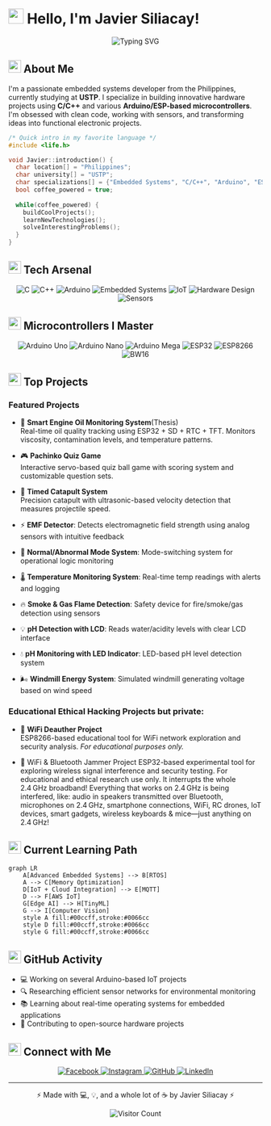 # <img src="https://media.giphy.com/media/hvRJCLFzcasrR4ia7z/giphy.gif" width="30px"> Hello, I'm Javier Siliacay!

<div align="center">
  <img src="https://readme-typing-svg.herokuapp.com?font=Fira+Code&color=00FF66&center=true&vCenter=true&width=600&lines=Embedded+Systems+Developer;C/C%2B%2B+Arduino+Specialist;+Ethical+Hacker;Problem+Solver;Hardware+Enthusiast" alt="Typing SVG" />
</div>

## <img src="https://media.giphy.com/media/1ynCEtlgMPAeNAqdnu/giphy.gif" width="25px"> About Me

I'm a passionate embedded systems developer from the Philippines, currently studying at **USTP**. I specialize in building innovative hardware projects using **C/C++** and various **Arduino/ESP-based microcontrollers**. I'm obsessed with clean code, working with sensors, and transforming ideas into functional electronic projects.

```c
/* Quick intro in my favorite language */
#include <life.h>

void Javier::introduction() {
  char location[] = "Philippines";
  char university[] = "USTP";
  char specializations[] = {"Embedded Systems", "C/C++", "Arduino", "ESP32/ESP8266", BW16};
  bool coffee_powered = true;
  
  while(coffee_powered) {
    buildCoolProjects();
    learnNewTechnologies();
    solveInterestingProblems();
  }
}
```

## <img src="https://media.giphy.com/media/WFZvB7VIXBgiz3oDXE/giphy.gif" width="25px"> Tech Arsenal

<p align="center">
  <img src="https://img.shields.io/badge/C-00599C?style=for-the-badge&logo=c&logoColor=white" alt="C" />
  <img src="https://img.shields.io/badge/C%2B%2B-00599C?style=for-the-badge&logo=c%2B%2B&logoColor=white" alt="C++" />
  <img src="https://img.shields.io/badge/Arduino-00979D?style=for-the-badge&logo=Arduino&logoColor=white" alt="Arduino" />
  <img src="https://img.shields.io/badge/Embedded%20Systems-FF6B6B?style=for-the-badge" alt="Embedded Systems" />
  <img src="https://img.shields.io/badge/IoT-1572B6?style=for-the-badge&logo=iot&logoColor=white" alt="IoT" />
  <img src="https://img.shields.io/badge/Hardware%20Design-333333?style=for-the-badge" alt="Hardware Design" />
  <img src="https://img.shields.io/badge/Sensors-4EAA25?style=for-the-badge" alt="Sensors" />
</p>

## <img src="https://media.giphy.com/media/cj87CxfRtrUifF3Ryk/giphy.gif" width="25px"> Microcontrollers I Master

<p align="center">
  <img src="https://img.shields.io/badge/Arduino%20Uno-00979D?style=for-the-badge&logo=arduino&logoColor=white" alt="Arduino Uno" />
  <img src="https://img.shields.io/badge/Arduino%20Nano-00979D?style=for-the-badge&logo=arduino&logoColor=white" alt="Arduino Nano" />
  <img src="https://img.shields.io/badge/Arduino%20Mega-00979D?style=for-the-badge&logo=arduino&logoColor=white" alt="Arduino Mega" />
  <img src="https://img.shields.io/badge/ESP32-2C3E50?style=for-the-badge" alt="ESP32" />
  <img src="https://img.shields.io/badge/ESP8266-4B4B4B?style=for-the-badge" alt="ESP8266" />
  <img src="https://img.shields.io/badge/BW16-ff9800?style=for-the-badge" alt="BW16" />
</p>

## <img src="https://media.giphy.com/media/R03zWv5p1oNSQd91EP/giphy.gif" width="25px"> Top Projects

### Featured Projects

- 🔧 **Smart Engine Oil Monitoring System**(Thesis)  
  Real-time oil quality tracking using ESP32 + SD + RTC + TFT. Monitors viscosity, contamination levels, and temperature patterns.

- 🎮 **Pachinko Quiz Game**   
  Interactive servo-based quiz ball game with scoring system and customizable question sets.

- 🎯 **Timed Catapult System**   
  Precision catapult with ultrasonic-based velocity detection that measures projectile speed.

- ⚡ **EMF Detector**: Detects electromagnetic field strength using analog sensors with intuitive feedback
  
- 🧪 **Normal/Abnormal Mode System**: Mode-switching system for operational logic monitoring
  
- 🌡️ **Temperature Monitoring System**: Real-time temp readings with alerts and logging 
  
- 🔥 **Smoke & Gas Flame Detection**: Safety device for fire/smoke/gas detection using sensors 
  
- 💡 **pH Detection with LCD**: Reads water/acidity levels with clear LCD interface 
  
- 💧 **pH Monitoring with LED Indicator**: LED-based pH level detection system 
  
- 🌬️ **Windmill Energy System**: Simulated windmill generating voltage based on wind speed 

### Educational Ethical Hacking Projects but private:
- 📡 **WiFi Deauther Project**  
  ESP8266-based educational tool for WiFi network exploration and security analysis. *For educational purposes only.*

 - 📡 WiFi & Bluetooth Jammer Project
ESP32-based experimental tool for exploring wireless signal interference and security testing. For educational and ethical research use only.
It interrupts the whole 2.4 GHz broadband! Everything that works on 2.4 GHz is being interfered, like: audio in speakers transmitted over Bluetooth, microphones on 2.4 GHz, smartphone connections, WiFi, RC drones, IoT devices, smart gadgets, wireless keyboards & mice—just anything on 2.4 GHz!


## <img src="https://media.giphy.com/media/LmNwrBhejkK9EFP504/giphy.gif" width="25px"> Current Learning Path

```mermaid
graph LR
    A[Advanced Embedded Systems] --> B[RTOS]
    A --> C[Memory Optimization]
    D[IoT + Cloud Integration] --> E[MQTT]
    D --> F[AWS IoT]
    G[Edge AI] --> H[TinyML]
    G --> I[Computer Vision]
    style A fill:#00ccff,stroke:#0066cc
    style D fill:#00ccff,stroke:#0066cc
    style G fill:#00ccff,stroke:#0066cc
```

## <img src="https://media.giphy.com/media/CAIgh8LKFbIciGx5Q3/giphy.gif" width="25px"> GitHub Activity

- 💻 Working on several Arduino-based IoT projects
- 🔍 Researching efficient sensor networks for environmental monitoring
- 📚 Learning about real-time operating systems for embedded applications
- 🌱 Contributing to open-source hardware projects

## <img src="https://media.giphy.com/media/KcVtTHxaCXqSJQKoUx/giphy.gif" width="25px"> Connect with Me

<p align="center">
  <a href="https://www.facebook.com/siliacayjavier/" target="_blank">
    <img src="https://img.shields.io/badge/Facebook-1877F2?style=for-the-badge&logo=facebook&logoColor=white" alt="Facebook"/>
  </a>
  <a href="https://www.instagram.com/yaboi_vier" target="_blank">
    <img src="https://img.shields.io/badge/Instagram-E4405F?style=for-the-badge&logo=instagram&logoColor=white" alt="Instagram"/>
  </a>
  <a href="#" target="_blank">
    <img src="https://img.shields.io/badge/GitHub-100000?style=for-the-badge&logo=github&logoColor=white" alt="GitHub"/>
  </a>
  <a href="#" target="_blank">
    <img src="https://img.shields.io/badge/LinkedIn-0077B5?style=for-the-badge&logo=linkedin&logoColor=white" alt="LinkedIn"/>
  </a>
</p>

---

<div align="center">
  ⚡ Made with 💻, 💡, and a whole lot of ☕ by Javier Siliacay ⚡
  
  ![Visitor Count](https://profile-counter.glitch.me/YourUsername/count.svg)
</div>
